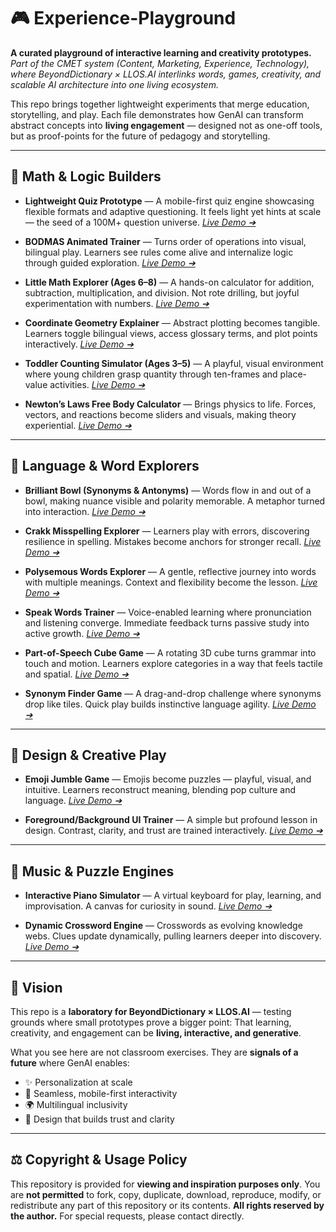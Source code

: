 # 🎮 Experience-Playground

**A curated playground of interactive learning and creativity prototypes.**
*Part of the CMET system (Content, Marketing, Experience, Technology), where BeyondDictionary × LLOS.AI interlinks words, games, creativity, and scalable AI architecture into one living ecosystem.*

This repo brings together lightweight experiments that merge education, storytelling, and play. Each file demonstrates how GenAI can transform abstract concepts into **living engagement** — designed not as one-off tools, but as proof-points for the future of pedagogy and storytelling.

---

## 🧮 Math & Logic Builders

* **Lightweight Quiz Prototype** — A mobile-first quiz engine showcasing flexible formats and adaptive questioning. It feels light yet hints at scale — the seed of a 100M+ question universe.
  [*Live Demo ➔*](https://pawan-nayar.github.io/experience-playground/light_quiz_medium.html)

* **BODMAS Animated Trainer** — Turns order of operations into visual, bilingual play. Learners see rules come alive and internalize logic through guided exploration.
  [*Live Demo ➔*](https://pawan-nayar.github.io/experience-playground/bodmas_trainer.html)

* **Little Math Explorer (Ages 6–8)** — A hands-on calculator for addition, subtraction, multiplication, and division. Not rote drilling, but joyful experimentation with numbers.
  [*Live Demo ➔*](https://pawan-nayar.github.io/experience-playground/common_math_operations_for_6_to_8_year_old_addition_subtraction_division_multiplication_and_knowledge_calculator.html)

* **Coordinate Geometry Explainer** — Abstract plotting becomes tangible. Learners toggle bilingual views, access glossary terms, and plot points interactively.
  [*Live Demo ➔*](https://pawan-nayar.github.io/experience-playground/math_concept_article_coordinate_geometry.html)

* **Toddler Counting Simulator (Ages 3–5)** — A playful, visual environment where young children grasp quantity through ten-frames and place-value activities.
  [*Live Demo ➔*](https://pawan-nayar.github.io/experience-playground/counting_more_less_basic_math_for_age_3_to_5.html)

* **Newton’s Laws Free Body Calculator** — Brings physics to life. Forces, vectors, and reactions become sliders and visuals, making theory experiential.
  [*Live Demo ➔*](https://pawan-nayar.github.io/experience-playground/calculator_physics__newton_laws_free_body_calculator.html)

---

## 📝 Language & Word Explorers

* **Brilliant Bowl (Synonyms & Antonyms)** — Words flow in and out of a bowl, making nuance visible and polarity memorable. A metaphor turned into interaction.
  [*Live Demo ➔*](https://pawan-nayar.github.io/experience-playground/bowl_fill_synonymn_antonymn.html)

* **Crakk Misspelling Explorer** — Learners play with errors, discovering resilience in spelling. Mistakes become anchors for stronger recall.
  [*Live Demo ➔*](https://pawan-nayar.github.io/experience-playground/crakk_misspelling.html)

* **Polysemous Words Explorer** — A gentle, reflective journey into words with multiple meanings. Context and flexibility become the lesson.
  [*Live Demo ➔*](https://pawan-nayar.github.io/experience-playground/polysemous_words.html)

* **Speak Words Trainer** — Voice-enabled learning where pronunciation and listening converge. Immediate feedback turns passive study into active growth.
  [*Live Demo ➔*](https://pawan-nayar.github.io/experience-playground/speak_words.html)

* **Part-of-Speech Cube Game** — A rotating 3D cube turns grammar into touch and motion. Learners explore categories in a way that feels tactile and spatial.
  [*Live Demo ➔*](https://pawan-nayar.github.io/experience-playground/part_of_speech_cube_game_interactive_teacher.html)

* **Synonym Finder Game** — A drag-and-drop challenge where synonyms drop like tiles. Quick play builds instinctive language agility.
  [*Live Demo ➔*](https://pawan-nayar.github.io/experience-playground/synonym_finder_game.html)

---

## 🎨 Design & Creative Play

* **Emoji Jumble Game** — Emojis become puzzles — playful, visual, and intuitive. Learners reconstruct meaning, blending pop culture and language.
  [*Live Demo ➔*](https://pawan-nayar.github.io/experience-playground/emoji_jumble_game.html)

* **Foreground/Background UI Trainer** — A simple but profound lesson in design. Contrast, clarity, and trust are trained interactively.
  [*Live Demo ➔*](https://pawan-nayar.github.io/experience-playground/designer_foreground_background_ui_color_trainer.html)

---

## 🎼 Music & Puzzle Engines

* **Interactive Piano Simulator** — A virtual keyboard for play, learning, and improvisation. A canvas for curiosity in sound.
  [*Live Demo ➔*](https://pawan-nayar.github.io/experience-playground/piano_simulator.html)

* **Dynamic Crossword Engine** — Crosswords as evolving knowledge webs. Clues update dynamically, pulling learners deeper into discovery.
  [*Live Demo ➔*](https://pawan-nayar.github.io/experience-playground/beyond_dictionary_crossword.html)

---

## 🚀 Vision

This repo is a **laboratory for BeyondDictionary × LLOS.AI** — testing grounds where small prototypes prove a bigger point:
That learning, creativity, and engagement can be **living, interactive, and generative**.

What you see here are not classroom exercises. They are **signals of a future** where GenAI enables:

* ✨ Personalization at scale
* 📱 Seamless, mobile-first interactivity
* 🌍 Multilingual inclusivity
* 🎨 Design that builds trust and clarity

---

## ⚖️ Copyright & Usage Policy

This repository is provided for **viewing and inspiration purposes only**.
You are **not permitted** to fork, copy, duplicate, download, reproduce, modify, or redistribute any part of this repository or its contents.
**All rights reserved by the author.** For special requests, please contact directly.
